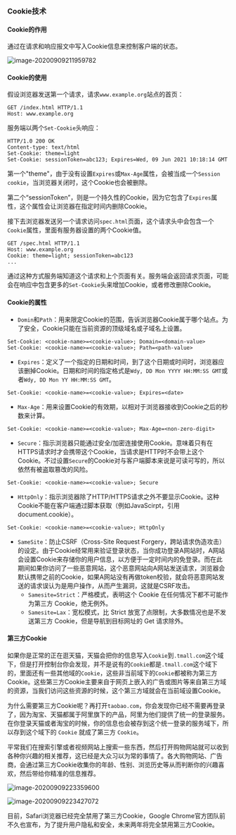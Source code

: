 ### Cookie技术

#### Cookie的作用

通过在请求和响应报文中写入Cookie信息来控制客户端的状态。

![image-20200909211959782](https://images-1300309047.cos.ap-chengdu.myqcloud.com/blog/image-20200909211959782.png)

#### Cookie的使用

假设浏览器发送第一个请求，请求`www.example.org`站点的首页：

```
GET /index.html HTTP/1.1
Host: www.example.org
```

服务端以两个`Set-Cookie`头响应：

```
HTTP/1.0 200 OK
Content-type: text/html
Set-Cookie: theme=light
Set-Cookie: sessionToken=abc123; Expires=Wed, 09 Jun 2021 10:18:14 GMT
```

第一个"theme"，由于没有设置`Expires`或`Max-Age`属性，会被当成一个`Session cookie`，当浏览器关闭时，这个Cookie也会被删除。

第二个“sessionToken”，则是一个持久性的Cookie，因为它包含了`Expires`属性，这个属性会让浏览器在指定时间内删除Cookie。

接下去浏览器发送另一个请求访问`spec.html`页面，这个请求头中会包含一个`Cookie`属性，里面有服务器设置的两个Cookie值。

```
GET /spec.html HTTP/1.1
Host: www.example.org
Cookie: theme=light; sessionToken=abc123
...
```

通过这种方式服务端知道这个请求和上个页面有关。服务端会返回请求页面，可能会在响应中包含更多的`Set-Cookie`头来增加Cookie，或者修改删除Cookie。

#### Cookie的属性

* `Domin`和`Path`：用来限定Cookie的范围，告诉浏览器Cookie属于哪个站点。为了安全，Cookie只能在当前资源的顶级域名或子域名上设置。

```
Set-Cookie: <cookie-name>=<cookie-value>; Domain=<domain-value>
Set-Cookie: <cookie-name>=<cookie-value>; Path=<path-value>
```

* `Expires`：定义了一个指定的日期和时间，到了这个日期或时间时，浏览器应该删掉Cookie。日期和时间的指定格式是`Wdy, DD Mon YYYY HH:MM:SS GMT`或者`Wdy, DD Mon YY HH:MM:SS GMT`。

```
Set-Cookie: <cookie-name>=<cookie-value>; Expires=<date>
```

* `Max-Age`：用来设置Cookie的有效期，以相对于浏览器接收到Cookie之后的秒数来计算。

```
Set-Cookie: <cookie-name>=<cookie-value>; Max-Age=<non-zero-digit>
```

* `Secure`：指示浏览器只能通过安全/加密连接使用Cookie。意味着只有在HTTPS请求时才会携带这个Cookie，当请求是HTTP时不会带上这个Cookie。不过设置`Secure`的Cookie对与客户端脚本来说是可读可写的，所以依然有被盗取篡改的风险。

```
Set-Cookie: <cookie-name>=<cookie-value>; Secure
```

* `HttpOnly`：指示浏览器除了HTTP/HTTPS请求之外不要显示Cookie。这种Cookie不能在客户端通过脚本获取（例如JavaScirpt，引用document.cookie）。

```
Set-Cookie: <cookie-name>=<cookie-value>; HttpOnly
```

* `SameSite`：防止CSRF（Cross-Site Request Forgery，跨站请求伪造攻击）的设定。由于Cookie经常用来验证登录状态，当你成功登录A网站时，A网站会设置Cookie来存储你的用户信息，以方便于一定时间内的免登录。而在此期间如果你访问了一些恶意网站，这个恶意网站向A网站发送请求，浏览器会默认携带之前的Cookie，如果A网站没有再做token校验，就会将恶意网站发送的请求误认为是用户操作，从而产生漏洞，这就是CSRF攻击。
  * `Samesite=Strict`：严格模式，表明这个 Cookie 在任何情况下都不可能作为第三方 Cookie，绝无例外。
  * `Samesite=Lax`：宽松模式，比 Strict 放宽了点限制，大多数情况也是不发送第三方 Cookie，但是导航到目标网址的 Get 请求除外。

#### 第三方Cookie

如果你是正常的正在逛天猫，天猫会把你的信息写入`Cookie`到`.tmall.com`这个域下，但是打开控制台你会发现，并不是说有的`Cookie`都是`.tmall.com`这个域下的，里面还有一些其他域的`Cookie`，这些非当前域下的`Cookie`都被称为第三方Cookie。这些第三方Cookie主要来自于网页上嵌入的广告或图片等来自第三方域的资源，当我们访问这些资源的时候，这个第三方域就会在当前域设置Cookie。

为什么需要第三方Cookie呢？再打开`taobao.com`，你会发现你已经不需要再登录了，因为淘宝、天猫都属于阿里旗下的产品，阿里为他们提供了统一的登录服务。在你登录天猫或者淘宝的时候，你的信息也会被存到这个统一登录的服务域下，所以存到这个域下的 `Cookie` 就成了第三方 `Cookie`。

平常我们在搜索引擎或者视频网站上搜索一些东西，然后打开购物网站就可以收到各种你兴趣的相关推荐，这已经是大众习以为常的事情了。各大购物网站、广告商，会通过第三方Cookie收集你的年龄、性别、浏览历史等从而判断你的兴趣喜欢，然后带给你精准的信息推荐。

![image-20200909223359600](https://images-1300309047.cos.ap-chengdu.myqcloud.com/blog/image-20200909223359600.png)

![image-20200909223427072](https://images-1300309047.cos.ap-chengdu.myqcloud.com/blog/image-20200909223427072.png)

目前，Safari浏览器已经完全禁用了第三方Cookie，Google Chrome官方团队前不久也宣布，为了提升用户隐私和安全，未来两年将完全禁用第三方Cookie。

